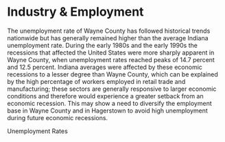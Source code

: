 # Industry & Employment

The unemployment rate of Wayne County has followed historical trends nationwide but has generally remained higher than the average Indiana unemployment rate. During the early 1980s and the early 1990s the recessions that affected the United States were more sharply apparent in Wayne County, when unemployment rates reached peaks of 14.7 percent and 12.5 percent. Indiana averages were affected by these economic recessions to a lesser degree than Wayne County, which can be explained by the high percentage of workers employed in retail trade and manufacturing; these sectors are generally responsive to larger economic conditions and therefore would experience a greater setback from an economic recession. This may show a need to diversify the employment base in Wayne County and in Hagerstown to avoid high unemployment during future economic recessions.

<div class="ph ph-chart">Unemployment Rates</div>